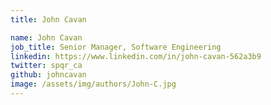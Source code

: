 ```yaml
---
title: John Cavan

name: John Cavan
job_title: Senior Manager, Software Engineering
linkedin: https://www.linkedin.com/in/john-cavan-562a3b9
twitter: spqr_ca
github: johncavan
image: /assets/img/authors/John-C.jpg
---
```

